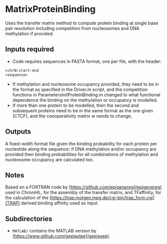 # MatrixProteinBinding
Uses the transfer matrix method to compute protein binding at single base pair resolution including competition from nucleosomes and DNA methylation if provided.

## Inputs required
- Code requires sequences in FASTA format, one per file, with the header:
````
>chrN:start-end
<sequence>
````
- If methylation and nucleosome occupancy provided, they need to be in the format as specified in the Driver.m script, and the competition functions in ParametersInitProteinBinding.m changed to what functional dependence the binding on the methylation or occupancy is modelled.
- If more than one protein to be modelled, then the second and subsequent proteins need to be in the same format as the one given (CTCF), and the coooperativity matrix w needs to change,


## Outputs
A fixed-width format file given the binding probability for each protein per nucleotide along the sequence: if DNA methylation and/or occupancy are provided then binding probabilities for all combinations of methylation and nucleosome occupancy are calculated too.

## Notes
Based on a FORTRAN code by [https://github.com/epigenereg](epigenereg) used in ChromHL, for the assembly of the transfer matrix, and TFaffinity, for the calculation of the [https://trap.molgen.mpg.de/cgi-bin/trap_form.cgi](TRAP) derived binding affinity used as input.

## Subdirectories
- ```MATLAB/``` contains the  MATLAB version by [https://www.github.com/geejaytee](geejayee).
